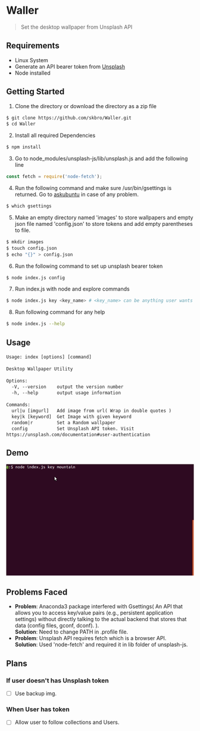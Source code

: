 # Waller

> Set the desktop wallpaper from Unsplash API

## Requirements

 - Linux System
 - Generate an API bearer token from [Unsplash](https://unsplash.com/documentation#user-authentication)
 - Node installed

## Getting Started 

1. Clone the directory or download the directory as a zip file<br>

```sh
$ git clone https://github.com/skbro/Waller.git
$ cd Waller
```
2. Install all required Dependencies
```sh
$ npm install
```
3. Go to node_modules/unsplash-js/lib/unsplash.js and add the following line
```js
const fetch = require('node-fetch');
```
4. Run the following command and make sure /usr/bin/gsettings is returned. Go to [askubuntu](https://askubuntu.com/questions/558446/my-dconf-gsettings-installation-is-broken-how-can-i-fix-it-without-ubuntu-reins) in case of any problem.
```sh
$ which gsettings
```
5. Make an empty directory named 'images' to store wallpapers and empty json file named 'config.json' to store tokens and add empty parentheses to file.
```sh
$ mkdir images
$ touch config.json
$ echo "{}" > config.json
```
6. Run the following command to set up unsplash bearer token
```sh
$ node index.js config
```
7. Run index.js with node and explore commands
```sh
$ node index.js key <key_name> # <key_name> can be anything user wants to set as wallpaper e.g. mountain, space, landscape.
```
8. Run following command for any help
```sh
$ node index.js --help
```

## Usage

```
Usage: index [options] [command]

Desktop Wallpaper Utility

Options:
  -V, --version    output the version number
  -h, --help       output usage information

Commands:
  url|u [imgurl]   Add image from url( Wrap in double quotes )
  key|k [keyword]  Get Image with given keyword
  random|r         Set a Random wallpaper
  config           Set Unsplash API token. Visit https://unsplash.com/documentation#user-authentication
```

## Demo

![Demo Image](demo/demo.gif)

## Problems Faced
 - **Problem**: Anaconda3 package interfered with Gsettings( An API that allows you to access key/value pairs (e.g., persistent application settings) without directly talking to the actual backend that stores that data (config files, gconf, dconf). ).<br/>
 **Solution**: Need to change PATH in .profile file.
 - **Problem**: Unsplash API requires fetch which is a browser API.<br/>
 **Solution**: Used 'node-fetch' and required it in lib folder of unsplash-js.


## Plans

### If user doesn't has Unsplash token
 - [ ] Use backup img.

### When User has token 
 - [ ] Allow user to follow collections and Users.